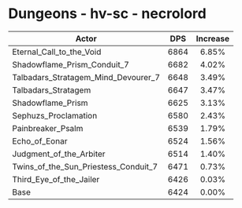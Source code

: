 # Dungeons - hv-sc - necrolord
| Actor | DPS | Increase |
|---|:---:|:---:|
|Eternal_Call_to_the_Void|6864|6.85%|
|Shadowflame_Prism_Conduit_7|6682|4.02%|
|Talbadars_Stratagem_Mind_Devourer_7|6648|3.49%|
|Talbadars_Stratagem|6647|3.47%|
|Shadowflame_Prism|6625|3.13%|
|Sephuzs_Proclamation|6580|2.43%|
|Painbreaker_Psalm|6539|1.79%|
|Echo_of_Eonar|6524|1.56%|
|Judgment_of_the_Arbiter|6514|1.40%|
|Twins_of_the_Sun_Priestess_Conduit_7|6471|0.73%|
|Third_Eye_of_the_Jailer|6426|0.03%|
|Base|6424|0.00%|
